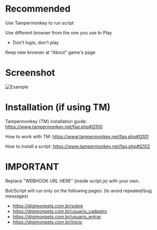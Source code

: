 # Recommended
Use Tampermonkey to run script

Use different browser from the one you use to Play
 - Don't login, don't play
 
Keep new browser at "About" game's page

# Screenshot
![Example](https://repository-images.githubusercontent.com/289476658/c204c880-e488-11ea-9213-3d9a1cd974da?raw=true "Example")

# Installation (if using TM)
Tampermonkey (TM) installation guide: https://www.tampermonkey.net/faq.php#Q100

How to work with TM: https://www.tampermonkey.net/faq.php#Q101

How to install a script: https://www.tampermonkey.net/faq.php#Q102


# IMPORTANT
Replace "WEBHOOK URL HERE" (inside script.js) with your own.

Bot/Script will run only on the following pages: (to avoid repeated/bug messages)
  - https://digimonpets.com.br/sobre
  - https://digimonpets.com.br/usuario_cadastro
  - https://digimonpets.com.br/usuario_entrar
  - https://digimonpets.com.br/inicio
